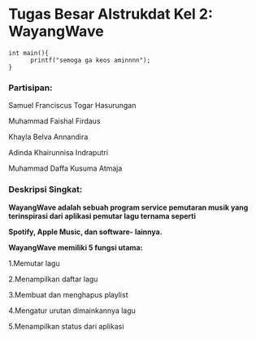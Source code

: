 # Tugas Besar Alstrukdat Kel 2: WayangWave

```
int main(){
      printf("semoga ga keos aminnnn");
}
```

### Partisipan:

Samuel Franciscus Togar Hasurungan

Muhammad Faishal Firdaus

Khayla Belva Annandira

Adinda Khairunnisa Indraputri

Muhammad Daffa Kusuma Atmaja

### Deskripsi Singkat:

**WayangWave adalah sebuah program service pemutaran musik yang terinspirasi dari aplikasi pemutar lagu ternama seperti**

**Spotify, Apple Music, dan software- lainnya.**

**WayangWave memiliki 5 fungsi utama:**

1.Memutar lagu

2.Menampilkan daftar lagu

3.Membuat dan menghapus playlist

4.Mengatur urutan dimainkannya lagu

5.Menampilkan status dari aplikasi
